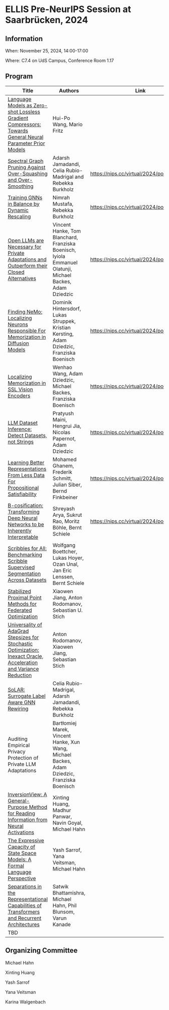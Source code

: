 # ELLIS Pre-NeurIPS Session at Saarbrücken, 2024


## Information

When: November 25, 2024, 14:00-17:00

Where: C7.4 on UdS Campus, Conference Room 1.17

## Program

| Title          | Authors               | Link  |
| ------------- | ------------------- | ------- | 
| [Language Models as Zero-shot Lossless Gradient Compressors: Towards General Neural Parameter Prior Models](https://arxiv.org/abs/2409.17836) | Hui-Po Wang, Mario Fritz | |
| [Spectral Graph Pruning Against Over-Squashing and Over-Smoothing](https://arxiv.org/abs/2404.04612)	| Adarsh Jamadandi, Celia Rubio-Madrigal and Rebekka Burkholz | https://nips.cc/virtual/2024/poster/96038	 |														
| 	[Training GNNs in Balance by Dynamic Rescaling](https://openreview.net/forum?id=IfZwSRpqHl&noteId=ntdwzEoHV1#)	| Nimrah Mustafa, Rebekka Burkholz | 	https://nips.cc/virtual/2024/poster/95757 |																				|
| 	[Open LLMs are Necessary for Private Adaptations and Outperform their Closed Alternatives](https://openreview.net/pdf?id=pLpb6hGOif#:~:text=In%20summary%2C%20our%20results%20highlight,%2C%20and%20more%20cost%2Deffective.)	| Vincent Hanke, Tom Blanchard, Franziska Boenisch, Iyiola Emmanuel Olatunji, Michael Backes, Adam Dziedzic |		https://nips.cc/virtual/2024/poster/95707																|				
| [Finding NeMo: Localizing Neurons Responsible For Memorization in Diffusion Models](https://arxiv.org/abs/2406.02366)	| Dominik Hintersdorf, Lukas Struppek, Kristian Kersting, Adam Dziedzic, Franziska Boenisch | 																	https://nips.cc/virtual/2024/poster/94713			|					
| [Localizing Memorization in SSL Vision Encoders](https://arxiv.org/abs/2409.19069)		| Wenhao Wang, Adam Dziedzic, Michael Backes, Franziska Boenisch | 															https://nips.cc/virtual/2024/poster/95201									|
| [LLM Dataset Inference: Detect Datasets, not Strings](https://arxiv.org/abs/2406.06443)		| Pratyush Maini, Hengrui Jia, Nicolas Papernot, Adam Dziedzic | 				https://nips.cc/virtual/2024/poster/95944																		|
| [Learning Better Representations From Less Data For Propositional Satisfiability](https://arxiv.org/abs/2402.08365)		| Mohamed Ghanem, Frederik Schmitt, Julian Siber, Bernd Finkbeiner | 				https://nips.cc/virtual/2024/poster/94906										|									
| [B-cosification: Transforming Deep Neural Networks to be Inherently Interpretable](https://arxiv.org/abs/2411.00715)		| Shreyash Arya, Sukrut Rao, Moritz Böhle, Bernt Schiele | 					https://nips.cc/virtual/2024/poster/95051						|											
| [Scribbles for All: Benchmarking Scribble Supervised Segmentation Across Datasets](https://arxiv.org/abs/2408.12489) | Wolfgang Boettcher, Lukas Hoyer, Ozan Unal, Jan Eric Lenssen, Bernt Schiele | |
| [Stabilized Proximal Point Methods for Federated Optimization](https://arxiv.org/abs/2407.07084) | Xiaowen Jiang, Anton Rodomanov, Sebastian U. Stich | |
| [Universality of AdaGrad Stepsizes for Stochastic Optimization: Inexact Oracle, Acceleration and Variance Reduction](https://arxiv.org/abs/2406.06398) | Anton Rodomanov, Xiaowen Jiang, Sebastian Stich | |
| 	[SoLAR: Surrogate Label Aware GNN Rewiring](https://adarshmj.github.io/assets/publications/SOLAR__Surrogate_Label_Aware_Rewiring_for_Graph_Task_Alignment_in_GNNs.pdf)		| Celia Rubio-Madrigal, Adarsh Jamadandi, Rebekka Burkholz | 							|																
| Auditing Empirical Privacy Protection of Private LLM Adaptations		| Bartłomiej Marek, Vincent Hanke, Xun Wang, Michael Backes, Adam Dziedzic, Franziska Boenisch | 					|		
| [InversionView: A General-Purpose Method for Reading Information from Neural Activations](https://arxiv.org/abs/2405.17653) | Xinting Huang, Madhur Panwar, Navin Goyal, Michael Hahn | |
| [The Expressive Capacity of State Space Models: A Formal Language Perspective](https://arxiv.org/abs/2405.17394) | Yash Sarrof, Yana Veitsman, Michael Hahn | |
| [Separations in the Representational Capabilities of Transformers and Recurrent Architectures](https://arxiv.org/abs/2406.09347) | Satwik Bhattamishra, Michael Hahn, Phil Blunsom, Varun Kanade | |
| TBD | | |

## Organizing Committee

Michael Hahn

Xinting Huang

Yash Sarrof

Yana Veitsman

Karina Walgenbach
